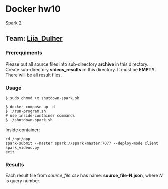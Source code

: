 # Docker hw10
Spark 2

## Team: [Liia_Dulher](https://github.com/LiiaDulher)

### Prerequiments
Please put all source files into sub-directory <b>archive</b> in this directory.<br>
Create sub-directory <b>videos_results</b> in this directory. It must be <b>EMPTY</b>. There will be all result files.

### Usage
````
$ sudo chmod +x shutdown-spark.sh
````
````
$ docker-compose up -d
$ ./run-program.sh
# use inside-container commands
$ ./shutdown-spark.sh
````
Inside container:
````
cd /opt/app
spark-submit --master spark://spark-master:7077 --deploy-mode client spark_videos.py
exit
````
### Results
Each result file from <i>source_file.csv</i> has name: <b>source_file-N.json</b>, where <i>N</i> is query number.
